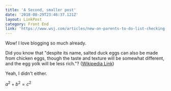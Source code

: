 ```yaml
---
title: 'A Second, smaller post'
date: '2018-08-29T23:46:37.121Z'
layout: LinkPost
category: Front End
link: 'https://www.wsj.com/articles/new-on-parents-to-do-list-checking-childrens-credit-history-1535457603'
---
```


Wow! I love blogging so much already.

Did you know that "despite its name, salted duck eggs can also be made from chicken eggs, though the taste and texture will be somewhat different, and the egg yolk will be less rich."? ([Wikipedia Link](http://en.wikipedia.org/wiki/Salted_duck_egg))

Yeah, I didn't either.

$a^2 + b^2 = c^2$
